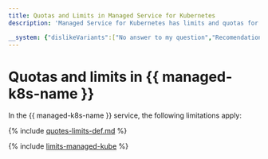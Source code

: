 ```yaml
---
title: Quotas and Limits in Managed Service for Kubernetes
description: 'Managed Service for Kubernetes has limits and quotas for the total number of vCPUs for all nodes, the total amount of RAM, the total amount of disks, the maximum number of Kubernetes clusters in one cloud. You will learn more about the limitations of the service in this article. '

__system: {"dislikeVariants":["No answer to my question","Recomendations didn't help","The content doesn't match title","Other"]}
---
```



# Quotas and limits in {{ managed-k8s-name }}

In the {{ managed-k8s-name }} service, the following limitations apply:

{% include [quotes-limits-def.md](../../_includes/quotes-limits-def.md) %}

{% include [limits-managed-kube](../../_includes/managed-kube-limits.md) %}

